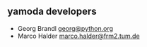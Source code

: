 yamoda developers
-----------------
 * Georg Brandl <georg@python.org>
 * Marco Halder <marco.halder@frm2.tum.de>
